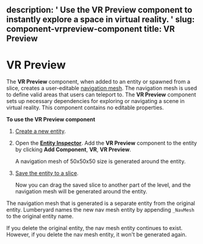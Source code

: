 description: ' Use the VR Preview component to instantly explore a space in virtual
  reality. '
slug: component-vrpreview-component
title: VR Preview
---
# VR Preview<a name="component-vrpreview-component"></a>

The **VR Preview** component, when added to an entity or spawned from a slice, creates a user\-editable [navigation mesh](component-navigation.md)\. The navigation mesh is used to define valid areas that users can teleport to\. The **VR Preview** component sets up necessary dependencies for exploring or navigating a scene in virtual reality\. This component contains no editable properties\.

**To use the VR Preview component**

1. [Create a new entity](creating-entity.md)\.

1. Open the [**Entity Inspector**](component-entity-inspector.md)\. Add the **VR Preview** component to the entity by clicking **Add Component**, **VR**, **VR Preview**\.

   A navigation mesh of 50x50x50 size is generated around the entity\.

1. [Save the entity to a slice](component-slice-push-changes.md)\.

   Now you can drag the saved slice to another part of the level, and the navigation mesh will be generated around the entity\.

The navigation mesh that is generated is a separate entity from the original entity\. Lumberyard names the new nav mesh entity by appending `_NavMesh` to the original entity name\. 

If you delete the original entity, the nav mesh entity continues to exist\. However, if you delete the nav mesh entity, it won't be generated again\.